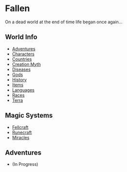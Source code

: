 # Fallen

On a dead world at the end of time life began once again...

## World Info
- [Adventures](Adventures/Adventures.md)
- [Characters](Characters/Characters.md)
- [Countries](Countries/Countries.md)
- [Creation Myth](CreationMyth/CreationMyth.md)
- [Diseases](Diseases/Diseases.md)
- [Gods](Gods/Gods.md)
- [History](History/History.md)
- [Items](Items/Items.md)
- [Languages](Languages/Languages.md)
- [Races](Races/Races.md)
- [Terra](Terra/Terra.md)

## Magic Systems

- [Fellcraft](./Magic/Fellcraft/Fellcraft.md)
- [Runecraft](./Magic/Runecraft/Runecraft.md)
- [Miracles](./Magic/Miracles/Miracles.md)

## Adventures
- (In Progress)

